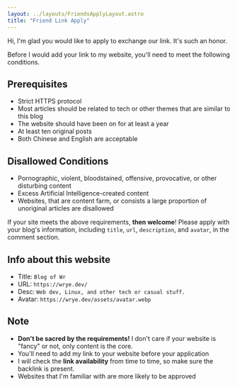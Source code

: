 ```yaml
---
layout: ../layouts/FriendsApplyLayout.astro
title: "Friend Link Apply"
---
```


Hi, I'm glad you would like to apply to exchange our link. It's such an honor.

Before I would add your link to my website, you'll need to meet the following conditions.

## Prerequisites

- Strict HTTPS protocol
- Most articles should be related to tech or other themes that are similar to this blog
- The website should have been on for at least a year
- At least ten original posts
- Both Chinese and English are acceptable

## Disallowed Conditions

- Pornographic, violent, bloodstained, offensive, provocative, or other disturbing content
- Excess Artificial Intelligence-created content
- Websites, that are content farm, or consists a large proportion of unoriginal articles are disallowed

If your site meets the above requirements, **then welcome**! Please apply with your blog's information, including `title`, `url`, `description`, and `avatar`, in the comment section.

## Info about this website

- Title: `Blog of Wr`
- URL: `https://wrye.dev/`
- Desc: `Web dev, Linux, and other tech or casual stuff.`
- Avatar: `https://wrye.dev/assets/avatar.webp`

## Note

- **Don't be sacred by the requirements!** I don't care if your website is "fancy" or not, only content is the core.
- You'll need to add my link to your website before your application
- I will check the **link availability** from time to time, so make sure the backlink is present.
- Websites that I'm familiar with are more likely to be approved
